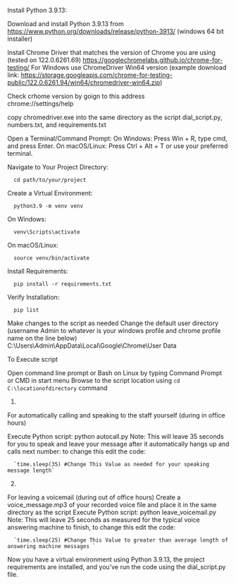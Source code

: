 Install Python 3.9.13:

Download and install Python 3.9.13 from 
https://www.python.org/downloads/release/python-3913/  (windows 64 bit installer)

Install Chrome Driver that matches the version of Chrome you are using (tested on 122.0.6261.69)
https://googlechromelabs.github.io/chrome-for-testing/
For Windows use ChromeDriver Win64 version (example download link: https://storage.googleapis.com/chrome-for-testing-public/122.0.6261.94/win64/chromedriver-win64.zip)

Check crhome version by goign to this address  
      chrome://settings/help

copy chromedriver.exe into the same directory as the script 
      dial_script.py, numbers.txt, and requirements.txt

Open a Terminal/Command Prompt:
On Windows: Press Win + R, type cmd, and press Enter.
On macOS/Linux: Press Ctrl + Alt + T or use your preferred terminal.

Navigate to Your Project Directory:

      cd path/to/your/project
Create a Virtual Environment:

      python3.9 -m venv venv

On Windows:

      venv\Scripts\activate
On macOS/Linux:

      source venv/bin/activate
Install Requirements:

      pip install -r requirements.txt
Verify Installation:

      pip list


Make changes to the script as needed
Change the default user directory (username Admin to whatever is your windows profile and chrome profile name on the line below)
      C:\Users\Admin\AppData\Local\Google\Chrome\User Data

To Execute script

Open command line prompt or Bash on Linux by typing Command Prompt or CMD in start menu
Browse to the script location using `cd C:\locationofdirectory` command

1. 
For automatically calling and speaking to the staff yourself (during in office hours)

Execute Python script:
      python autocall.py
Note: This will leave 35 seconds for you to speak and leave your message after it automatically hangs up and calls next number: to change this edit the code:

      `time.sleep(35) #Change This Value as needed for your speaking message length`

2. 
For leaving a voicemail (during out of office hours)
      Create a voice_message.mp3 of your recorded voice file and place it in the same directory as the script
Execute Python script:
      python leave_voicemail.py
Note: This will leave 25 seconds as measured for the typical voice answering machine to finish,  to change this edit the code:

      `time.sleep(25) #Change This Value to greater than average length of answering machine messages `


Now you have a virtual environment using Python 3.9.13, the project requirements are installed, and you've run the code using the dial_script.py file.

